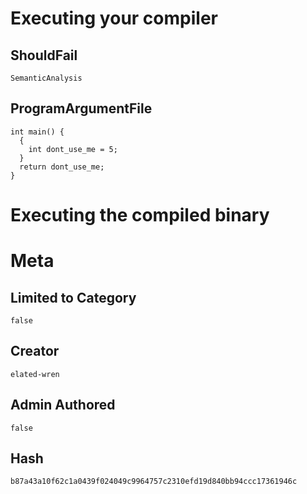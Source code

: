 # Executing your compiler

## ShouldFail

```
SemanticAnalysis
```

## ProgramArgumentFile

```
int main() {
  {
    int dont_use_me = 5;
  }
  return dont_use_me;
}
```

# Executing the compiled binary

# Meta

## Limited to Category

```
false
```

## Creator

```
elated-wren
```

## Admin Authored

```
false
```

## Hash

```
b87a43a10f62c1a0439f024049c9964757c2310efd19d840bb94ccc17361946c
```
